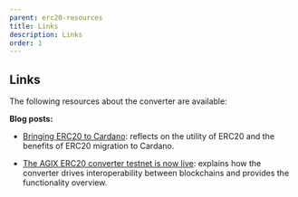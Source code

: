 ```yaml
---
parent: erc20-resources
title: Links
description: Links
order: 1
---
```


## Links

The following resources about the converter are available:

**Blog posts:**

 - [Bringing ERC20 to Cardano](https://iohk.io/en/blog/posts/2021/05/17/bringing-erc20-to-cardano/): reflects on the utility of ERC20 and the benefits of ERC20 migration to Cardano.

 - [The AGIX ERC20 converter testnet is now live](https://iohk.io/en/blog/posts/2021/12/07/the-agix-erc20-converter-testnet-is-now-live/): explains how the converter drives interoperability between blockchains and provides the functionality overview.
